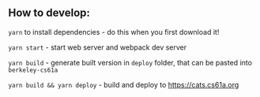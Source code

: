 ## How to develop:

`yarn` to install dependencies - do this when you first download it!

`yarn start` - start web server and webpack dev server

`yarn build` - generate built version in `deploy` folder, that can be pasted into `berkeley-cs61a`

`yarn build && yarn deploy` - build and deploy to <https://cats.cs61a.org>
